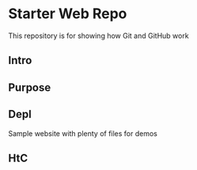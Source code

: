 # Starter Web Repo

This repository is for showing how Git and GitHub work

## Intro

## Purpose

## Depl

Sample website with plenty of files for demos

## HtC
